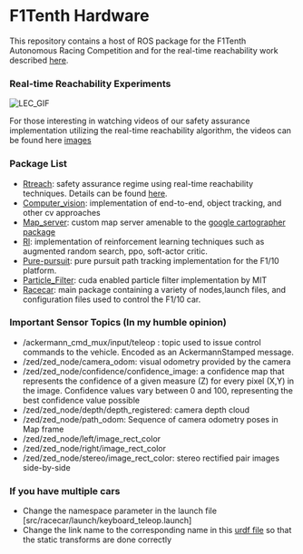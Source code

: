 # F1Tenth Hardware

This repository contains a host of ROS package for the F1Tenth Autonomous Racing Competition and for the real-time reachability work described [here](https://github.com/pmusau17/rtreach_f1tenth).

### Real-time Reachability Experiments
![LEC_GIF](images/hardware_experiments.gif)

For those interesting in watching videos of our safety assurance implementation utilizing the real-time reachability algorithm, the videos can be found here [images](images)

### Package List

- [Rtreach](src/rtreach): safety assurance regime using real-time reachability techniques. Details can be found [here](https://github.com/pmusau17/rtreach_f1tenth).
- [Computer_vision](src/computer_vision): implementation of end-to-end, object tracking, and other cv approaches
- [Map_server](src/map_server): custom map server amenable to the [google cartographer package](https://github.com/cartographer-project/cartographer)
- [Rl](src/rl): implementation of reinforcement learning techniques such as augmented random search, ppo, soft-actor critic.
- [Pure-pursuit](src/pure_pursuit): pure pursuit path tracking implementation for the F1/10 platform.
- [Particle_Filter](src/particle_filter): cuda enabled particle filter implementation by MIT
- [Racecar](src/racecar): main package containing a variety of nodes,launch files, and configuration files used to control the F1/10 car. 

### Important Sensor Topics (In my humble opinion)

- /ackermann_cmd_mux/input/teleop : topic used to issue control commands to the vehicle. Encoded as an AckermannStamped message. 
- /zed/zed_node/camera_odom: visual odometry provided by the camera
- /zed/zed_node/confidence/confidence_image: a confidence map that represents the confidence of a given measure (Z) for every pixel (X,Y) in the image. Confidence values vary between 0 and 100, representing the best confidence value possible
- /zed/zed_node/depth/depth_registered: camera depth cloud
- /zed/zed_node/path_odom: Sequence of camera odometry poses in Map frame
- /zed/zed_node/left/image_rect_color
- /zed/zed_node/right/image_rect_color
- /zed/zed_node/stereo/image_rect_color: stereo rectified pair images side-by-side


### If you have multiple cars 

- Change the namespace parameter in the launch file [src/racecar/launch/keyboard_teleop.launch]
- Change the link name to the corresponding name in this [urdf file](src/zed-ros-wrapper/zed_wrapper/urdf/zed.urdf) so that the static transforms are done correctly 
